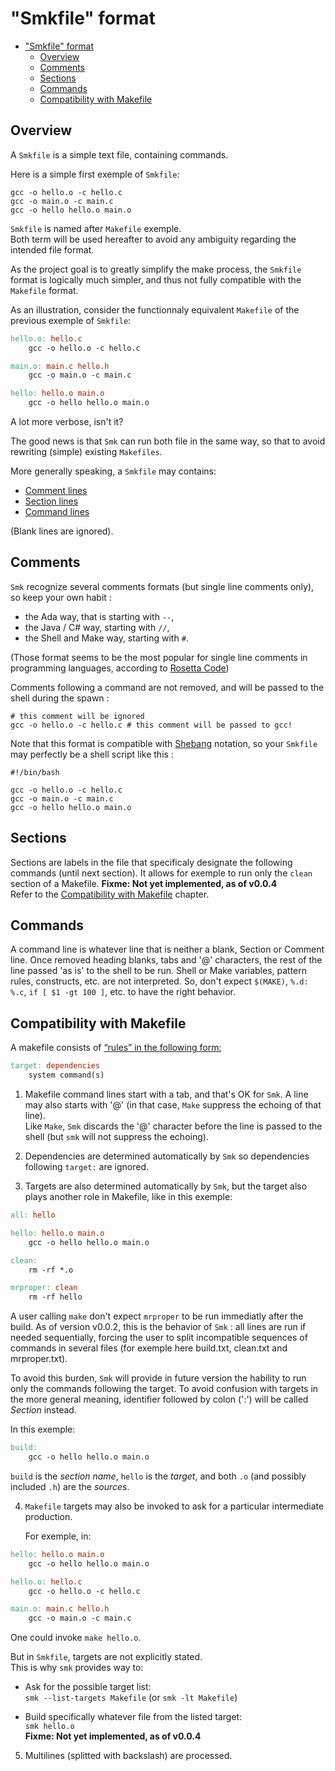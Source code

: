 "Smkfile" format
================

- ["Smkfile" format](#%22smkfile%22-format)
  - [Overview](#overview)
  - [Comments](#comments)
  - [Sections](#sections)
  - [Commands](#commands)
  - [Compatibility with Makefile](#compatibility-with-makefile)
    
## Overview

A `Smkfile` is a simple text file, containing commands.

Here is a simple first exemple of `Smkfile`:  

```
gcc -o hello.o -c hello.c
gcc -o main.o -c main.c
gcc -o hello hello.o main.o
```

`Smkfile` is named after `Makefile` exemple.  
Both term will be used hereafter to avoid any ambiguity regarding the intended file format. 

As the project goal is to greatly simplify the make process, the `Smkfile` format is logically much simpler, and thus not fully compatible with the `Makefile` format.

As an illustration, consider the functionnaly equivalent `Makefile` of the previous exemple of `Smkfile`:  

```Makefile
hello.o: hello.c
	gcc -o hello.o -c hello.c

main.o: main.c hello.h
	gcc -o main.o -c main.c

hello: hello.o main.o
	gcc -o hello hello.o main.o
```

A lot more verbose, isn't it?  

The good news is that `Smk` can run both file in the same way, so that to avoid rewriting (simple) existing `Makefiles`.

More generally speaking, a `Smkfile` may contains:  

- [Comment lines](#comments)
- [Section lines](#sections)
- [Command lines](#commands)

(Blank lines are ignored).

## Comments

`Smk` recognize several comments formats (but single line comments only), so keep your own habit :

- the Ada way, that is starting with `--`, 
- the Java / C# way, starting with `//`, 
- the Shell and Make way, starting with `#`.

(Those format seems to be the most popular for single line comments in programming languages, according to [Rosetta Code](https://rosettacode.org/wiki/Comments))

Comments following a command are not removed, and will be passed to the shell during the spawn :
```
# this comment will be ignored 
gcc -o hello.o -c hello.c # this comment will be passed to gcc!
```

Note that this format is compatible with [Shebang](https://en.wikipedia.org/wiki/Shebang_%28Unix%29) notation, so your `Smkfile` may perfectly be a shell script like this :
```
#!/bin/bash

gcc -o hello.o -c hello.c
gcc -o main.o -c main.c
gcc -o hello hello.o main.o
```


## Sections

Sections are labels in the file that specificaly designate the following commands (until next section). It allows for exemple to run only the `clean` section of a Makefile. **Fixme: Not yet implemented, as of v0.0.4**  
Refer to the [Compatibility with Makefile](#compatibility-with-makefile) chapter.


## Commands

A command line is whatever line that is neither a blank, Section or Comment line. Once removed heading blanks, tabs and '@' characters, the rest of the line passed 'as is' to the shell to be run.
Shell or Make variables, pattern rules, constructs, etc. are not interpreted. So, don't expect `$(MAKE)`, `%.d: %.c`, `if [ $1 -gt 100 ]`, etc. to have the right behavior.

## Compatibility with Makefile

A makefile consists of [“rules” in the following form:](https://en.wikipedia.org/wiki/Makefile#rules)

```Makefile
target: dependencies
    system command(s)
```

1. Makefile command lines start with a tab, and that's OK for `Smk`.
A line may also starts with '@' (in that case, `Make` suppress the echoing of that line).  
Like `Make`, `Smk` discards the '@' character before the line is passed to the shell (but `smk` will not suppress the echoing).

2. Dependencies are determined automatically by `Smk` so dependencies following `target:` are ignored. 

3. Targets are also determined automatically by `Smk`, but the target also plays another role in Makefile, like in this exemple:  

```Makefile
all: hello

hello: hello.o main.o
    gcc -o hello hello.o main.o

clean:
    rm -rf *.o

mrproper: clean
    rm -rf hello
```  

A user calling `make` don't expect `mrproper` to be run immediatly after the build. As of version v0.0.2, this is the behavior of `Smk` : all lines are run if needed sequentially, forcing the user to split incompatible sequences of commands in several files (for exemple here build.txt, clean.txt and mrproper.txt).
   
To avoid this burden, `Smk` will provide in future version the hability to run only the commands following the target. To avoid confusion with targets in the more general meaning, identifier followed by colon (':') will be called *Section* instead.
   
In this exemple:  
   
```Makefile
build: 
    gcc -o hello hello.o main.o
```

`build` is the *section name*, `hello` is the *target*, and both `.o` (and possibly included `.h`) are the *sources*.

4. `Makefile` targets may also be invoked to ask for a particular intermediate production.  
   
   For exemple, in:  

```Makefile
hello: hello.o main.o
    gcc -o hello hello.o main.o

hello.o: hello.c
    gcc -o hello.o -c hello.c

main.o: main.c hello.h
    gcc -o main.o -c main.c
```  

One could invoke `make hello.o`.

But in `Smkfile`, targets are not explicitly stated.  
This is why `smk` provides way to:  

- Ask for the possible target list:  
   `smk --list-targets Makefile` (or `smk -lt Makefile`)

- Build specifically whatever file from the listed target:  
   `smk hello.o`  
   **Fixme: Not yet implemented, as of v0.0.4**
   

5. Multilines (splitted with backslash) are processed.




